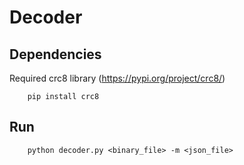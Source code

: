# Decoder

## Dependencies

Required crc8 library (https://pypi.org/project/crc8/)

```
    pip install crc8
```

## Run

```
    python decoder.py <binary_file> -m <json_file>    
```